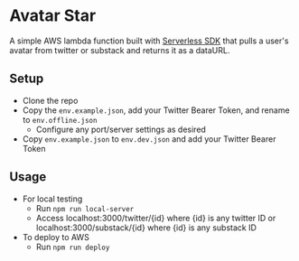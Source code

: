 # Avatar Star

A simple AWS lambda function built with [Serverless SDK](https://serverless.com) that pulls a user's avatar from twitter or substack and returns it as a dataURL.  

## Setup

- Clone the repo
- Copy the `env.example.json`, add your Twitter Bearer Token, and rename to `env.offline.json`
    - Configure any port/server settings as desired
- Copy `env.example.json` to `env.dev.json` and add your Twitter Bearer Token


## Usage


- For local testing
    - Run `npm run local-server`
    - Access localhost:3000/twitter/{id} where {id} is any twitter ID or localhost:3000/substack/{id} where {id} is any substack ID
- To deploy to AWS
    - Run `npm run deploy`
